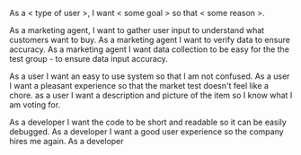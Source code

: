 As a < type of user >, I want < some goal > so that < some reason >.

As a marketing agent, I want to gather user input to understand what customers want to buy.
As a marketing agent I want to verify data to ensure accuracy.
As a marketing agent I want data collection to be easy for the the test group - to ensure data input accuracy.

As a user I want an easy to use system so that I am not confused.
As a user I want a pleasant experience so that the market test doesn't feel like a chore.
as a user I want a description and picture of the item so I know what I am voting for.

As a developer I want the code to be short and readable so it can be easily debugged.
As a developer I want a good user experience so the company hires me again.
As a developer
